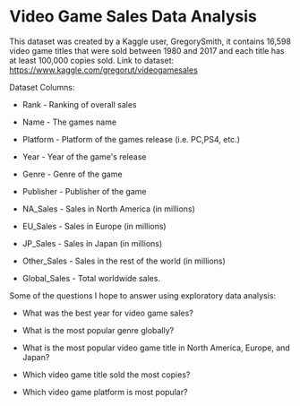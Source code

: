 # Video Game Sales Data Analysis

This dataset was created by a Kaggle user, GregorySmith, it contains 16,598 video game titles that were sold between 1980 and 2017 and each title has at least 100,000 copies sold. Link to dataset: https://www.kaggle.com/gregorut/videogamesales

Dataset Columns:

* Rank - Ranking of overall sales

* Name - The games name

* Platform - Platform of the games release (i.e. PC,PS4, etc.)

* Year - Year of the game's release

* Genre - Genre of the game

* Publisher - Publisher of the game

* NA_Sales - Sales in North America (in millions)

* EU_Sales - Sales in Europe (in millions)

* JP_Sales - Sales in Japan (in millions)

* Other_Sales - Sales in the rest of the world (in millions)

* Global_Sales - Total worldwide sales.

Some of the questions I hope to answer using exploratory data analysis:

* What was the best year for video game sales?

* What is the most popular genre globally?

* What is the most popular video game title in North America, Europe, and Japan?

* Which video game title sold the most copies?

* Which video game platform is most popular?
